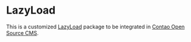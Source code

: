 LazyLoad
============

This is a customized [LazyLoad][1] package to be integrated in
[Contao Open Source CMS][2].


[1]: https://github.com/verlok/lazyload
[2]: https://contao.org
